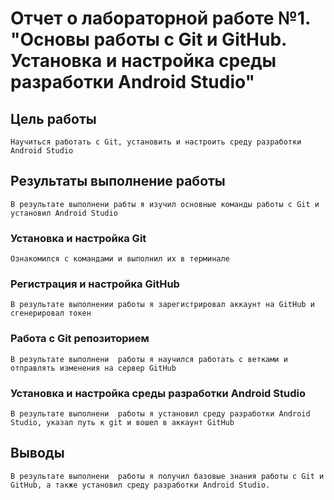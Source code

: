 # Отчет о лабораторной работе №1. "Основы работы с Git и GitHub. Установка и настройка среды разработки Android Studio"
## Цель работы
    Научиться работать с Git, установить и настроить среду разработки Android Studio

## Результаты выполнение работы
    В результате выполнени рабты я изучил основные команды работы с Git и установил Android Studio
    
### Установка и настройка Git
    Ознакомился с командами и выполнил их в терминале
    
### Регистрация и настройка GitHub
    В результате выполнении работы я зарегистрировал аккаунт на GitHub и сгенерировал токен

### Работа с Git репозиторием
    В результате выполнени  работы я научился работать с ветками и отправлять изменения на сервер GitHub

### Установка и настройка среды разработки  Android Studio
    В результате выполнени  работы я установил среду разработки Android Studio, указал путь к git и вошел в аккаунт GitHub

## Выводы
    В результате выполнени  работы я получил базовые знания работы с Git и GitHub, а также установил среду разработки Android Studio.
